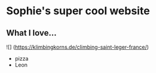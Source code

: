 # **Sophie's super cool website**

## What I love...

![] (https://klimbingkorns.de/climbing-saint-leger-france/)

- pizza
- Leon